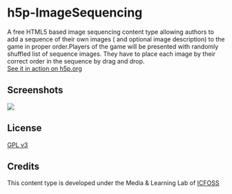 # h5p-ImageSequencing
A free HTML5 based image sequencing content type allowing authors to add a sequence of their own images ( and optional image description) to the  game in proper order.Players of the game will be presented with randomly shuffled list of sequence images. They have to place each image by their correct order in the sequence by drag and drop.
<br/><a href="https://h5p.org"> See it in action on h5p.org </a><br/>

## Screenshots

<img src="screenshots/Screenshot_2019-11-29_Image_Sequencing.png">



## License

[GPL v3](LICENSE)

## Credits

This content type is developed under the Media & Learning Lab of [ICFOSS](https://icfoss.in)
